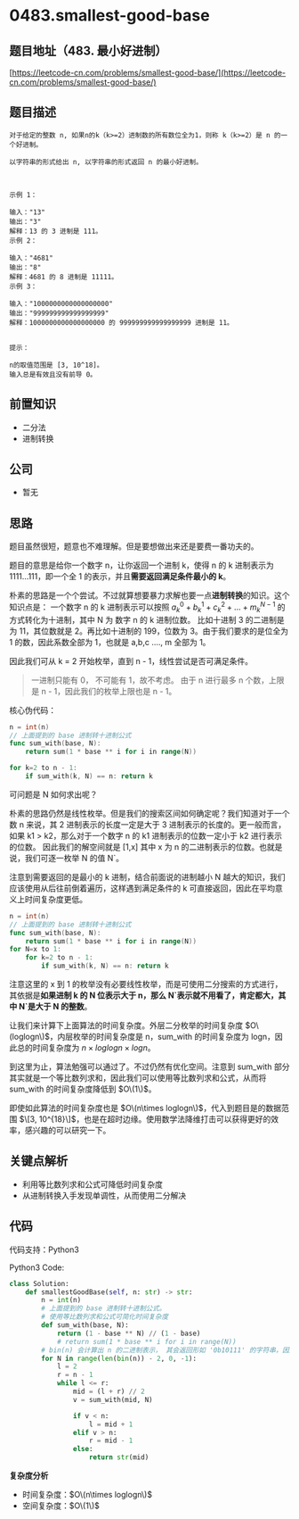 # 0483.smallest-good-base

## 题目地址（483. 最小好进制）

[https://leetcode-cn.com/problems/smallest-good-base/](https://leetcode-cn.com/problems/smallest-good-base/)

## 题目描述

```text
对于给定的整数 n, 如果n的k（k>=2）进制数的所有数位全为1，则称 k（k>=2）是 n 的一个好进制。

以字符串的形式给出 n, 以字符串的形式返回 n 的最小好进制。



示例 1：

输入："13"
输出："3"
解释：13 的 3 进制是 111。
示例 2：

输入："4681"
输出："8"
解释：4681 的 8 进制是 11111。
示例 3：

输入："1000000000000000000"
输出："999999999999999999"
解释：1000000000000000000 的 999999999999999999 进制是 11。


提示：

n的取值范围是 [3, 10^18]。
输入总是有效且没有前导 0。
```

## 前置知识

* 二分法
* 进制转换

## 公司

* 暂无

## 思路

题目虽然很短，题意也不难理解。但是要想做出来还是要费一番功夫的。

题目的意思是给你一个数字 n，让你返回一个进制 k，使得 n 的 k 进制表示为 1111...111，即一个全 1 的表示，并且**需要返回满足条件最小的 k**。

朴素的思路是一个个尝试。不过就算想要暴力求解也要一点**进制转换**的知识。这个知识点是： 一个数字 n 的 k 进制表示可以按照 $a  _k^0 + b_  k^1 + c  _k^2 + ... + m_  k^{N-1}$ 的方式转化为十进制，其中 N 为 数字 n 的 k 进制位数。 比如十进制 3 的二进制是为 11，其位数就是 2。再比如十进制的 199，位数为 3。由于我们要求的是位全为 1 的数，因此系数全部为 1，也就是 a,b,c ...., m 全部为 1。

因此我们可从 k = 2 开始枚举，直到 n - 1，线性尝试是否可满足条件。

> 一进制只能有 0， 不可能有 1，故不考虑。 由于 n 进行最多 n 个数，上限是 n - 1，因此我们的枚举上限也是 n - 1。

核心伪代码：

```go
n = int(n)
// 上面提到的 base 进制转十进制公式
func sum_with(base, N):
    return sum(1 * base ** i for i in range(N))

for k=2 to n - 1:
    if sum_with(k, N) == n: return k
```

可问题是 N 如何求出呢？

朴素的思路仍然是线性枚举。但是我们的搜索区间如何确定呢？我们知道对于一个数 n 来说，其 2 进制表示的长度一定是大于 3 进制表示的长度的。更一般而言，如果 k1 &gt; k2，那么对于一个数字 n 的 k1 进制表示的位数一定小于 k2 进行表示的位数。 因此我们的解空间就是 \[1,x\] 其中 x 为 n 的二进制表示的位数。也就是说，我们可逐一枚举 N 的值 N\`。

注意到需要返回的是最小的 k 进制，结合前面说的进制越小 N 越大的知识，我们应该使用从后往前倒着遍历，这样遇到满足条件的 k 可直接返回，因此在平均意义上时间复杂度更低。

```go
n = int(n)
// 上面提到的 base 进制转十进制公式
func sum_with(base, N):
    return sum(1 * base ** i for i in range(N))
for N=x to 1:
    for k=2 to n - 1:
        if sum_with(k, N) == n: return k
```

注意这里的 x 到 1 的枚举没有必要线性枚举，而是可使用二分搜索的方式进行，其依据是**如果进制 k 的 N 位表示大于 n，那么 N\`表示就不用看了，肯定都大，其中 N\`是大于 N 的整数**。

让我们来计算下上面算法的时间复杂度。外层二分枚举的时间复杂度 $O\(loglogn\)$，内层枚举的时间复杂度是 n，sum\_with 的时间复杂度为 logn，因此总的时间复杂度为 $n\times loglogn\times logn$。

到这里为止，算法勉强可以通过了。不过仍然有优化空间。注意到 sum\_with 部分其实就是一个等比数列求和，因此我们可以使用等比数列求和公式，从而将 sum\_with 的时间复杂度降低到 $O\(1\)$。

即使如此算法的时间复杂度也是 $O\(n\times loglogn\)$，代入到题目是的数据范围 $\[3, 10^{18}\]$，也是在超时边缘。使用数学法降维打击可以获得更好的效率，感兴趣的可以研究一下。

## 关键点解析

* 利用等比数列求和公式可降低时间复杂度
* 从进制转换入手发现单调性，从而使用二分解决

## 代码

代码支持：Python3

Python3 Code:

```python
class Solution:
    def smallestGoodBase(self, n: str) -> str:
        n = int(n)
        # 上面提到的 base 进制转十进制公式。
        # 使用等比数列求和公式可简化时间复杂度
        def sum_with(base, N):
            return (1 - base ** N) // (1 - base)
            # return sum(1 * base ** i for i in range(N))
        # bin(n) 会计算出 n 的二进制表示， 其会返回形如 '0b10111' 的字符串，因此需要减去 2。
        for N in range(len(bin(n)) - 2, 0, -1):
            l = 2
            r = n - 1
            while l <= r:
                mid = (l + r) // 2
                v = sum_with(mid, N)

                if v < n:
                    l = mid + 1
                elif v > n:
                    r = mid - 1
                else:
                    return str(mid)
```

**复杂度分析**

* 时间复杂度：$O\(n\times loglogn\)$
* 空间复杂度：$O\(1\)$

